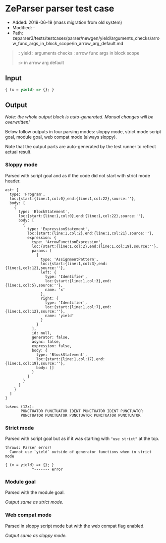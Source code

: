 # ZeParser parser test case

- Added: 2019-06-19 (mass migration from old system)
- Modified: -
- Path: zeparser3/tests/testcases/parser/newgen/yield/arguments_checks/arrow_func_args_in_block_scope/in_arrow_arg_default.md

> :: yield : arguments checks : arrow func args in block scope
>
> ::> in arrow arg default

## Input

`````js
{ (x = yield) => {}; }
`````

## Output

_Note: the whole output block is auto-generated. Manual changes will be overwritten!_

Below follow outputs in four parsing modes: sloppy mode, strict mode script goal, module goal, web compat mode (always sloppy).

Note that the output parts are auto-generated by the test runner to reflect actual result.

### Sloppy mode

Parsed with script goal and as if the code did not start with strict mode header.

`````
ast: {
  type: 'Program',
  loc:{start:{line:1,col:0},end:{line:1,col:22},source:''},
  body: [
    {
      type: 'BlockStatement',
      loc:{start:{line:1,col:0},end:{line:1,col:22},source:''},
      body: [
        {
          type: 'ExpressionStatement',
          loc:{start:{line:1,col:2},end:{line:1,col:21},source:''},
          expression: {
            type: 'ArrowFunctionExpression',
            loc:{start:{line:1,col:2},end:{line:1,col:19},source:''},
            params: [
              {
                type: 'AssignmentPattern',
                loc:{start:{line:1,col:3},end:{line:1,col:12},source:''},
                left: {
                  type: 'Identifier',
                  loc:{start:{line:1,col:3},end:{line:1,col:5},source:''},
                  name: 'x'
                },
                right: {
                  type: 'Identifier',
                  loc:{start:{line:1,col:7},end:{line:1,col:12},source:''},
                  name: 'yield'
                }
              }
            ],
            id: null,
            generator: false,
            async: false,
            expression: false,
            body: {
              type: 'BlockStatement',
              loc:{start:{line:1,col:17},end:{line:1,col:19},source:''},
              body: []
            }
          }
        }
      ]
    }
  ]
}

tokens (12x):
       PUNCTUATOR PUNCTUATOR IDENT PUNCTUATOR IDENT PUNCTUATOR
       PUNCTUATOR PUNCTUATOR PUNCTUATOR PUNCTUATOR PUNCTUATOR
`````

### Strict mode

Parsed with script goal but as if it was starting with `"use strict"` at the top.

`````
throws: Parser error!
  Cannot use `yield` outside of generator functions when in strict mode

{ (x = yield) => {}; }
            ^------- error
`````


### Module goal

Parsed with the module goal.

_Output same as strict mode._

### Web compat mode

Parsed in sloppy script mode but with the web compat flag enabled.

_Output same as sloppy mode._
